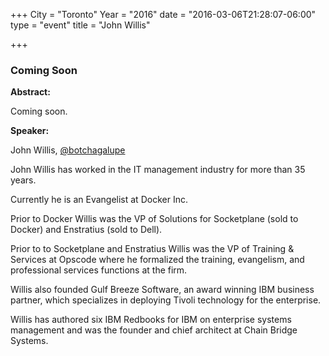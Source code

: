 +++
City = "Toronto"
Year = "2016"
date = "2016-03-06T21:28:07-06:00"
type = "event"
title = "John Willis"

+++

### Coming Soon

**Abstract:**

Coming soon.

**Speaker:**

John Willis, <a href="https://twitter.com/botchagalupe" target="_blank">@botchagalupe</a> 

John Willis has worked in the IT management industry for more than 35 years.

Currently he is an Evangelist at Docker Inc.

Prior to Docker Willis was the VP of Solutions for Socketplane (sold to Docker) and Enstratius (sold to Dell).

Prior to to Socketplane and Enstratius Willis was the VP of Training & Services at Opscode where he formalized the training, evangelism, and professional services functions at the firm.

Willis also founded Gulf Breeze Software, an award winning IBM business partner, which specializes in deploying Tivoli technology for the enterprise.

Willis has authored six IBM Redbooks for IBM on enterprise systems management and was the founder and chief architect at Chain Bridge Systems.
